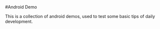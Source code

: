 #Android Demo

This is a collection of android demos, used to test some basic
tips of daily development.